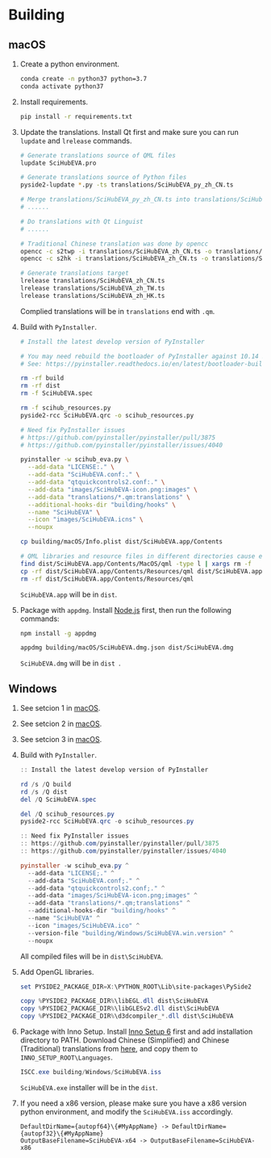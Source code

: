 # Building

## macOS

1. Create a python environment.

   ```bash
   conda create -n python37 python=3.7
   conda activate python37
   ```

2. Install requirements.

   ```bash
   pip install -r requirements.txt
   ```

3. Update the translations. Install Qt first and make sure you can run `lupdate` and `lrelease` commands.

   ```bash
   # Generate translations source of QML files
   lupdate SciHubEVA.pro
   
   # Generate translations source of Python files
   pyside2-lupdate *.py -ts translations/SciHubEVA_py_zh_CN.ts
   
   # Merge translations/SciHubEVA_py_zh_CN.ts into translations/SciHubEVA_zh_CN.ts manually
   # ......
   
   # Do translations with Qt Linguist
   # ......
   
   # Traditional Chinese translation was done by opencc
   opencc -c s2twp -i translations/SciHubEVA_zh_CN.ts -o translations/SciHubEVA_zh_TW.ts
   opencc -c s2hk -i translations/SciHubEVA_zh_CN.ts -o translations/SciHubEVA_zh_HK.ts
   
   # Generate translations target
   lrelease translations/SciHubEVA_zh_CN.ts
   lrelease translations/SciHubEVA_zh_TW.ts
   lrelease translations/SciHubEVA_zh_HK.ts
   ```

   Complied translations will be in `translations` end with `.qm`.

4. Build with `PyInstaller`.

   ```bash
   # Install the latest develop version of PyInstaller
   
   # You may need rebuild the bootloader of PyInstaller against 10.14 SDK to fully support dark theme
   # See: https://pyinstaller.readthedocs.io/en/latest/bootloader-building.html
   
   rm -rf build
   rm -rf dist
   rm -f SciHubEVA.spec
   
   rm -f scihub_resources.py
   pyside2-rcc SciHubEVA.qrc -o scihub_resources.py
   
   # Need fix PyInstaller issues 
   # https://github.com/pyinstaller/pyinstaller/pull/3875
   # https://github.com/pyinstaller/pyinstaller/issues/4040
   
   pyinstaller -w scihub_eva.py \
     --add-data "LICENSE:." \
     --add-data "SciHubEVA.conf:." \
     --add-data "qtquickcontrols2.conf:." \
     --add-data "images/SciHubEVA-icon.png:images" \
     --add-data "translations/*.qm:translations" \
     --additional-hooks-dir "building/hooks" \
     --name "SciHubEVA" \
     --icon "images/SciHubEVA.icns" \
     --noupx
   
   cp building/macOS/Info.plist dist/SciHubEVA.app/Contents
   
   # QML libraries and resource files in different directories cause errors.
   find dist/SciHubEVA.app/Contents/MacOS/qml -type l | xargs rm -f
   cp -rf dist/SciHubEVA.app/Contents/Resources/qml dist/SciHubEVA.app/Contents/MacOS
   rm -rf dist/SciHubEVA.app/Contents/Resources/qml
   ```

   `SciHubEVA.app` will be in `dist`.

5. Package with `appdmg`. Install [Node.js](https://nodejs.org) first, then run the following commands:

   ```bash
   npm install -g appdmg
   
   appdmg building/macOS/SciHubEVA.dmg.json dist/SciHubEVA.dmg
   ```

   `SciHubEVA.dmg` will be in `dist `.

## Windows

1. See setcion 1 in [macOS](#macOS).
2. See setcion 2 in [macOS](#macOS).
3. See setcion 3 in [macOS](#macOS).
4. Build with `PyInstaller`.

   ```powershell
   :: Install the latest develop version of PyInstaller
   
   rd /s /Q build
   rd /s /Q dist
   del /Q SciHubEVA.spec
   
   del /Q scihub_resources.py
   pyside2-rcc SciHubEVA.qrc -o scihub_resources.py
   
   :: Need fix PyInstaller issues
   :: https://github.com/pyinstaller/pyinstaller/pull/3875
   :: https://github.com/pyinstaller/pyinstaller/issues/4040
   
   pyinstaller -w scihub_eva.py ^
     --add-data "LICENSE;." ^
     --add-data "SciHubEVA.conf;." ^
     --add-data "qtquickcontrols2.conf;." ^
     --add-data "images/SciHubEVA-icon.png;images" ^
     --add-data "translations/*.qm;translations" ^
     --additional-hooks-dir "building/hooks" ^
     --name "SciHubEVA" ^
     --icon "images/SciHubEVA.ico" ^
     --version-file "building/Windows/SciHubEVA.win.version" ^
     --noupx
   ```

   All compiled files will be in `dist\SciHubEVA`.

5. Add OpenGL libraries.

   ```powershell
   set PYSIDE2_PACKAGE_DIR=X:\PYTHON_ROOT\Lib\site-packages\PySide2
   
   copy %PYSIDE2_PACKAGE_DIR%\libEGL.dll dist\SciHubEVA
   copy %PYSIDE2_PACKAGE_DIR%\libGLESv2.dll dist\SciHubEVA
   copy %PYSIDE2_PACKAGE_DIR%\d3dcompiler_*.dll dist\SciHubEVA
   ```

6. Package with Inno Setup. Install [Inno Setup 6](http://www.jrsoftware.org/isinfo.php) first and add installation directory to PATH. Download Chinese (Simplified) and Chinese (Traditional) translations from [here](http://www.jrsoftware.org/files/istrans/), and copy them to `INNO_SETUP_ROOT\Languages`.

   ```powershell
   ISCC.exe building/Windows/SciHubEVA.iss
   ```

   `SciHubEVA.exe` installer will be in the `dist`.

7. If you need a x86 version, please make sure you have a x86 version python environment, and modify the `SciHubEVA.iss` accordingly.

   ```text
   DefaultDirName={autopf64}\{#MyAppName} -> DefaultDirName={autopf32}\{#MyAppName}
   OutputBaseFilename=SciHubEVA-x64 -> OutputBaseFilename=SciHubEVA-x86
   ```
